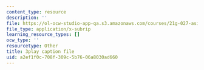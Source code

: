 ```yaml
---
content_type: resource
description: ''
file: https://ol-ocw-studio-app-qa.s3.amazonaws.com/courses/21g-027-asia-in-the-modern-world-images-representations-fall-2016/a2ef1f0c708f309c5b7606a8030ad660_Fg6W-rcCTlc.srt
file_type: application/x-subrip
learning_resource_types: []
ocw_type: ''
resourcetype: Other
title: 3play caption file
uid: a2ef1f0c-708f-309c-5b76-06a8030ad660
---
```

